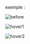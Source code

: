 exemple : 

![before](https://user-images.githubusercontent.com/127132293/230697789-a8aa35de-cce6-40d7-ab29-74ec519dde27.png)

![hover1](https://user-images.githubusercontent.com/127132293/230697787-9d6b3789-9b6d-4f63-8b1f-c3d211ee22d5.png)

![hover2](https://user-images.githubusercontent.com/127132293/230697788-afa80140-ee8a-4597-bbf9-7ac90c225ab1.png)
